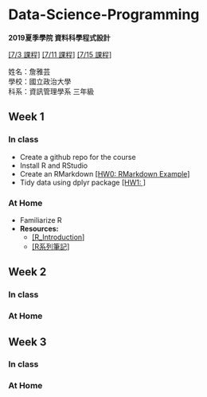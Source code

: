 # Data-Science-Programming
**2019夏季學院  資料科學程式設計**

[[7/3 課程]](https://www.peculab.org/2019/07/03/108-%e5%85%a8%e5%9c%8b%e5%a4%8f%e5%ad%a3%e5%ad%b8%e9%99%a2%e8%aa%b2%e7%a8%8b%e5%85%a7%e5%ae%b9/) [[7/11 課程]](https://www.peculab.org/2019/07/10/108-%e5%85%a8%e5%9c%8b%e5%a4%8f%e5%ad%a3%e5%ad%b8%e9%99%a2-7-11-class-2/) [[7/15 課程]](https://www.peculab.org/2019/07/11/108-%e5%85%a8%e5%9c%8b%e5%a4%8f%e5%ad%a3%e5%ad%b8%e9%99%a2-7-15-class-3/)

姓名：詹雅芸  
學校：國立政治大學  
科系：資訊管理學系 三年級  


## Week 1 
### In class 
-  Create a github repo for the course
-  Install R and RStudio
-  Create an RMarkdown [[HW0: RMarkdown Example]](https://chanyayun.github.io/Data-Science-Programming/Week1/R/Example.html)
-  Tidy data using dplyr package [[HW1: ]]()
### At Home
-  Familiarize R
-  **Resources:**
    -  [[R_Introduction]](http://www.r-tutor.com/r-introduction)
    -  [[R系列筆記]](https://rpubs.com/skydome20/Table)



## Week 2
### In class

### At Home

## Week 3
### In class

### At Home
